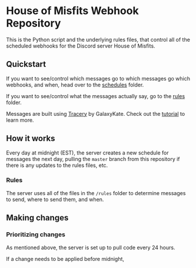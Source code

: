 # House of Misfits Webhook Repository

This is the Python script and the underlying rules files, that control all of the scheduled webhooks
for the Discord server House of Misfits.

## Quickstart

If you want to see/control which messages go to which messages go which webhooks, and when, head over to 
the [schedules](schedules/) folder.

If you want to see/control what the messages actually say, go to the [rules](rules/) folder.

Messages are built using [Tracery](http://tracery.io) by GalaxyKate. Check out the 
[tutorial](http://www.crystalcodepalace.com/traceryTut.html) to learn more.

## How it works

Every day at midnight (EST), the server creates a new schedule for messages the next day, pulling the
`master` branch from this repository if there is any updates to the rules files, etc.

### Rules

The server uses all of the files in the `/rules` folder to determine messages to send, where to send them, 
and when.



## Making changes

### Prioritizing changes

As mentioned above, the server is set up to pull code every 24 hours.

If a change needs to be applied before midnight, 